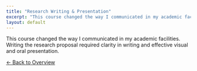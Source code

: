 ```yaml
---
title: "Research Writing & Presentation"
excerpt: "This course changed the way I communicated in my academic facilities. Writing the research proposal required clarity in ..."
layout: default
---
```


This course changed the way I communicated in my academic facilities. Writing the research proposal required clarity in writing and effective visual and oral presentation.

[← Back to Overview](index.md)
